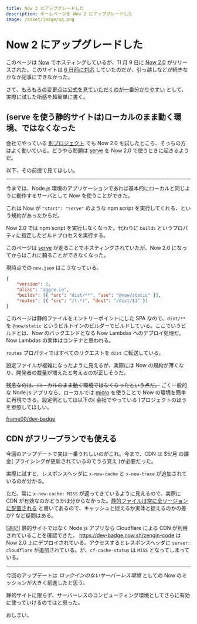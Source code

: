```yml
title: Now 2 にアップグレードした
description: ホームページを Now 2 にアップグレードした
image: /asset/image/og.png
```

# Now 2 にアップグレードした

このページは [Now](https://zeit.co/now) でホスティングしているが、11 月 9 日に [Now 2.0](https://zeit.co/blog/now-2) がリリースされた。このサイトは [6 日前に対応](https://github.com/aggre/aggre.io/commit/5eadd67a65f924c8d5a5f2dc23c5815474303b43) していたのだが、引っ越しなどが続きなかなか記事にできなかった。

さて、[もろもろの変更点は公式を見ていただくのが一番分かりやすい](https://zeit.co/blog/now-2) として、実際に試した所感を超簡単に書く。

## (serve を使う静的サイトは)ローカルのまま動く環境、ではなくなった

会社でやっている [別プロジェクト](https://github.com/frame00/dev-badge) でも Now 2.0 を試したところ、そっちの方はよく動いている。どうやら問題は [serve](https://github.com/zeit/serve) を Now 2.0 で使うときに起きるようだ。

以下、その前提で見てほしい。

---

今までは、Node.js 環境のアプリケーションであれば基本的にローカルと同じように動作するサーバとして Now を使うことができた。

これは Now が `"start": "serve"` のような npm script を実行してくれる、という規約があったからだ。

Now 2.0 では npm script を実行しなくなった。代わりに `builds` というプロパティに指定したビルドプロセスを実行する。

このページは [serve](https://github.com/zeit/serve) が走ることでホスティングされていたが、Now 2.0 になってからはこれに頼ることができなくなった。

現時点での `now.json` はこうなっている。

```json
{
	"version": 2,
	"alias": "aggre.io",
	"builds": [{ "src": "dist/**", "use": "@now/static" }],
	"routes": [{ "src": "/(.*)", "dest": "/dist/$1" }]
}
```

このページは静的ファイルをエントリーポイントにした SPA なので、`dist/**` を `@now/static` というビルトインのビルダーでビルドしている。ここでいうビルドとは、Now のバックエンドとなる Now Lambdas へのデプロイ処理だ。Now Lambdas の実体はコンテナと思われる。

`routes` プロパティではすべてのリクエストを `dist` に転送している。

設定ファイルが複雑になったように見えるが、実際には Now の規約が薄くなり、開発者の裁量が増えたと考えるのが正しそうだ。

~~残念なのは、ローカルのまま動く環境ではなくなったという点だ。~~ ごく一般的な Node.js アプリなら、ローカルでは [micro](https://github.com/zeit/micro) を使うことで Now の環境を簡単に再現できる。設定例としては以下の( 会社でやっている )プロジェクトのほうを参照してほしい。

[frame00/dev-badge](https://github.com/frame00/dev-badge)

## CDN がフリープランでも使える

今回のアップデートで実は一番うれしいのがこれ。今まで、CDN は \$5/月 の課金( プライシングが更新されているのでうろ覚え )が必要だった。

実際に試すと、レスポンスヘッダに `x-now-cache` と `x-now-trace` が追加されているのが分かる。

ただ、常に `x-now-cache: MISS` が返ってきているように見えるので、実際に CDN が有効なのかどうかは分からなかった。[静的ファイルは常に全リージョンに配置される](https://zeit.co/docs/v2/deployments/concepts/cdn-and-global-distribution#basic-cdn) と書いてあるので、キャッシュと捉えるか実体と捉えるのかの差か? など疑問はある。

[追記] 静的サイトではなく Node.js アプリなら Cloudflare による CDN が利用されていることを確認できた。 https://dev-badge.now.sh/zengin-code は Now 2.0 上にデプロイされている。アクセスするとレスポンスヘッダに `server: cloudflare` が追加されている。が、`cf-cache-status` は `MISS` となってしまっている。

---

今回のアップデートは _ロックインのないサーバーレス環境_ としての Now のミッションが大きく前進したと思う。

静的サイトに限らず、サーバーレスのコンピューティング環境としてさらに有効に使っていけるのではと思った。

おしまい。

